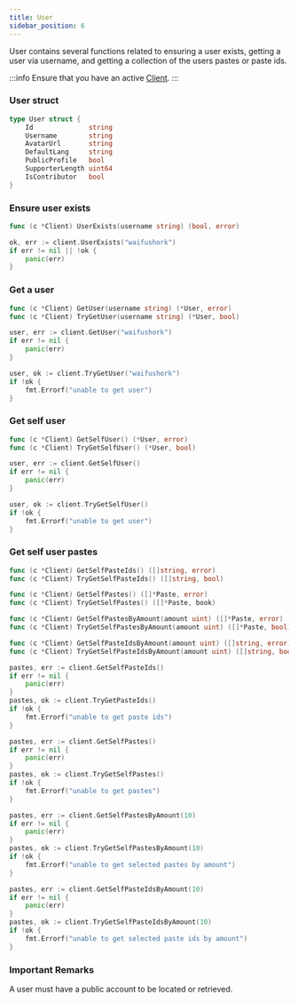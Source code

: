```yaml
---
title: User
sidebar_position: 6
---
```


User contains several functions related to ensuring a user exists, getting a user via username, and getting a collection of the users pastes or paste ids.

:::info 
Ensure that you have an active [Client](02-client.md). 
:::

### User struct
```go
type User struct {
	Id              string 
	Username        string 
	AvatarUrl       string 
	DefaultLang     string 
	PublicProfile   bool   
	SupporterLength uint64 
	IsContributor   bool   
}
```

### Ensure user exists
```go
func (c *Client) UserExists(username string) (bool, error)
```
```go
ok, err := client.UserExists("waifushork")
if err != nil || !ok { 
    panic(err)
}
```

### Get a user
```go
func (c *Client) GetUser(username string) (*User, error)
func (c *Client) TryGetUser(username string) (*User, bool)
```
```go
user, err := client.GetUser("waifushork")
if err != nil {
    panic(err)
}

user, ok := client.TryGetUser("waifushork")
if !ok { 
    fmt.Errorf("unable to get user")
}
```

### Get self user 
```go
func (c *Client) GetSelfUser() (*User, error)
func (c *Client) TryGetSelfUser() (*User, bool)
```
```go
user, err := client.GetSelfUser()
if err != nil {
	panic(err)
}

user, ok := client.TryGetSelfUser()
if !ok {
	fmt.Errorf("unable to get user")
}
```

### Get self user pastes
```go
func (c *Client) GetSelfPasteIds() ([]string, error)
func (c *Client) TryGetSelfPasteIds() ([]string, bool)

func (c *Client) GetSelfPastes() ([]*Paste, error)
func (c *Client) TryGetSelfPastes() ([]*Paste, book)

func (c *Client) GetSelfPastesByAmount(amount uint) ([]*Paste, error)
func (c *Client) TryGetSelfPastesByAmount(amount uint) ([]*Paste, bool)

func (c *Client) GetSelfPasteIdsByAmount(amount uint) ([]string, error)
func (c *Client) TryGetSelfPasteIdsByAmount(amount uint) ([]string, bool)
```
```go
pastes, err := client.GetSelfPasteIds()
if err != nil { 
	panic(err)
}
pastes, ok := client.TryGetPasteIds()
if !ok { 
	fmt.Errorf("unable to get paste ids")
}

pastes, err := client.GetSelfPastes()
if err != nil { 
	panic(err)
}
pastes, ok := client.TryGetSelfPastes()
if !ok { 
	fmt.Errorf("unable to get pastes")
}

pastes, err := client.GetSelfPastesByAmount(10) 
if err != nil { 
	panic(err)
}
pastes, ok := client.TryGetSelfPastesByAmount(10)
if !ok { 
	fmt.Errorf("unable to get selected pastes by amount")
}

pastes, err := client.GetSelfPasteIdsByAmount(10) 
if err != nil { 
	panic(err)
}
pastes, ok := client.TryGetSelfPasteIdsByAmount(10)
if !ok { 
	fmt.Errorf("unable to get selected paste ids by amount")
}
```

### Important Remarks

A user must have a public account to be located or retrieved.
